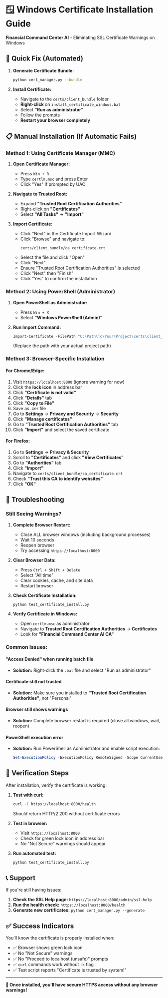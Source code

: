 # 🪟 Windows Certificate Installation Guide

**Financial Command Center AI** - Eliminating SSL Certificate Warnings on Windows

## 🚀 Quick Fix (Automated)

1. **Generate Certificate Bundle:**
   ```bash
   python cert_manager.py --bundle
   ```

2. **Install Certificate:**
   - Navigate to the `certs/client_bundle` folder
   - **Right-click** on `install_certificate_windows.bat`
   - Select **"Run as administrator"**
   - Follow the prompts
   - **Restart your browser completely**

## 📋 Manual Installation (If Automatic Fails)

### Method 1: Using Certificate Manager (MMC)

1. **Open Certificate Manager:**
   - Press `Win + R`
   - Type `certlm.msc` and press Enter
   - Click "Yes" if prompted by UAC

2. **Navigate to Trusted Root:**
   - Expand **"Trusted Root Certification Authorities"**
   - Right-click on **"Certificates"**
   - Select **"All Tasks"** → **"Import"**

3. **Import Certificate:**
   - Click "Next" in the Certificate Import Wizard
   - Click "Browse" and navigate to:
     ```
     certs/client_bundle/ca_certificate.crt
     ```
   - Select the file and click "Open"
   - Click "Next"
   - Ensure "Trusted Root Certification Authorities" is selected
   - Click "Next" then "Finish"
   - Click "Yes" to confirm the installation

### Method 2: Using PowerShell (Administrator)

1. **Open PowerShell as Administrator:**
   - Press `Win + X`
   - Select **"Windows PowerShell (Admin)"**

2. **Run Import Command:**
   ```powershell
   Import-Certificate -FilePath "C:\Path\To\Your\Project\certs\client_bundle\ca_certificate.crt" -CertStoreLocation "Cert:\LocalMachine\Root"
   ```
   (Replace the path with your actual project path)

### Method 3: Browser-Specific Installation

#### For Chrome/Edge:
1. Visit `https://localhost:8000` (ignore warning for now)
2. Click the **lock icon** in address bar
3. Click **"Certificate is not valid"**
4. Click **"Details"** tab
5. Click **"Copy to File"**
6. Save as .cer file
7. Go to **Settings** → **Privacy and Security** → **Security**
8. Click **"Manage certificates"**
9. Go to **"Trusted Root Certification Authorities"** tab
10. Click **"Import"** and select the saved certificate

#### For Firefox:
1. Go to **Settings** → **Privacy & Security**
2. Scroll to **"Certificates"** and click **"View Certificates"**
3. Go to **"Authorities"** tab
4. Click **"Import"**
5. Navigate to `certs/client_bundle/ca_certificate.crt`
6. Check **"Trust this CA to identify websites"**
7. Click **"OK"**

## 🔧 Troubleshooting

### Still Seeing Warnings?

1. **Complete Browser Restart:**
   - Close ALL browser windows (including background processes)
   - Wait 10 seconds
   - Reopen browser
   - Try accessing `https://localhost:8000`

2. **Clear Browser Data:**
   - Press `Ctrl + Shift + Delete`
   - Select "All time"
   - Clear cookies, cache, and site data
   - Restart browser

3. **Check Certificate Installation:**
   ```bash
   python test_certificate_install.py
   ```

4. **Verify Certificate in Windows:**
   - Open `certlm.msc` as administrator
   - Navigate to **Trusted Root Certification Authorities** → **Certificates**
   - Look for **"Financial Command Center AI CA"**

### Common Issues:

#### "Access Denied" when running batch file
- **Solution:** Right-click the `.bat` file and select "Run as administrator"

#### Certificate still not trusted
- **Solution:** Make sure you installed to **"Trusted Root Certification Authorities"**, not "Personal"

#### Browser still shows warnings
- **Solution:** Complete browser restart is required (close all windows, wait, reopen)

#### PowerShell execution error
- **Solution:** Run PowerShell as Administrator and enable script execution:
  ```powershell
  Set-ExecutionPolicy -ExecutionPolicy RemoteSigned -Scope CurrentUser
  ```

## 🧪 Verification Steps

After installation, verify the certificate is working:

1. **Test with curl:**
   ```bash
   curl -I https://localhost:8000/health
   ```
   Should return HTTP/2 200 without certificate errors

2. **Test in browser:**
   - Visit `https://localhost:8000`
   - Check for green lock icon in address bar
   - No "Not Secure" warnings should appear

3. **Run automated test:**
   ```bash
   python test_certificate_install.py
   ```

## 📞 Support

If you're still having issues:

1. **Check the SSL Help page:** `https://localhost:8000/admin/ssl-help`
2. **Run the health check:** `https://localhost:8000/health`
3. **Generate new certificates:** `python cert_manager.py --generate`

## ✅ Success Indicators

You'll know the certificate is properly installed when:

- ✅ Browser shows green lock icon
- ✅ No "Not Secure" warnings
- ✅ No "Proceed to localhost (unsafe)" prompts
- ✅ `curl` commands work without `-k` flag
- ✅ Test script reports "Certificate is trusted by system!"

---

**🎉 Once installed, you'll have secure HTTPS access without any browser warnings!**